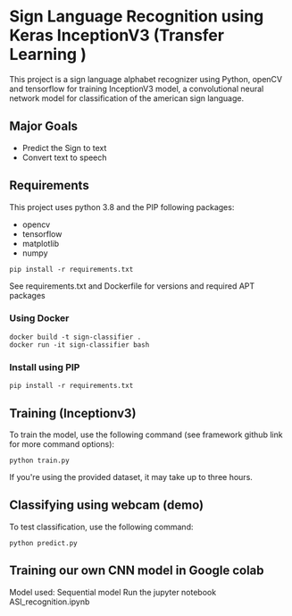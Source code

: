 # Sign Language Recognition using Keras InceptionV3 (Transfer Learning ) 

This project is a sign language alphabet recognizer using Python, openCV and tensorflow for training InceptionV3 model, a convolutional neural network model for classification of the american sign language.

## Major Goals
- Predict the Sign to text
- Convert text to speech

## Requirements
This project uses python 3.8 and the PIP following packages:
* opencv
* tensorflow
* matplotlib
* numpy

```
pip install -r requirements.txt
```

See requirements.txt and Dockerfile for versions and required APT packages

### Using Docker
```
docker build -t sign-classifier .
docker run -it sign-classifier bash
```
### Install using PIP
```
pip install -r requirements.txt
```
## Training (Inceptionv3)

To train the model, use the following command (see framework github link for more command options):
```
python train.py
```
If you're using the provided dataset, it may take up to three hours.
  
## Classifying using webcam (demo)
  
To test classification, use the following command:
```
python predict.py
```

## Training our own CNN model in Google colab
Model used: Sequential model
Run the jupyter notebook ASl_recognition.ipynb


